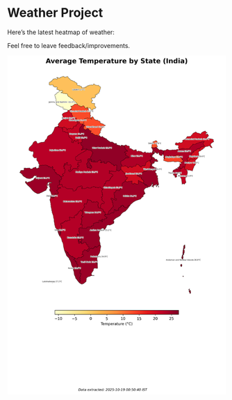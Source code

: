 # Weather Project

Here’s the latest heatmap of weather:

Feel free to leave feedback/improvements.

![India Heatmap](docs/assets/india_heatmap.png?v=F3E88A)
